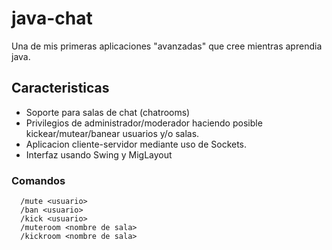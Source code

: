 # java-chat
Una de mis primeras aplicaciones "avanzadas" que cree mientras aprendia java. 

## Caracteristicas
* Soporte para salas de chat (chatrooms)
* Privilegios de administrador/moderador haciendo posible kickear/mutear/banear usuarios y/o salas.
* Aplicacion cliente-servidor mediante uso de Sockets.
* Interfaz usando Swing y MigLayout

### Comandos
```
  /mute <usuario>
  /ban <usuario>
  /kick <usuario>
  /muteroom <nombre de sala>
  /kickroom <nombre de sala>
